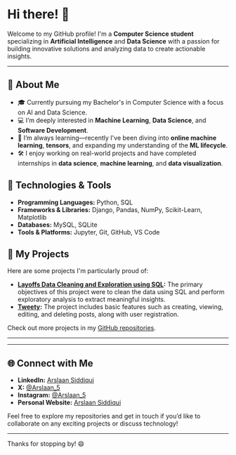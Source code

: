 <!---
arslaan5/arslaan5 is a ✨ special ✨ repository because its `README.md` (this file) appears on your GitHub profile.
You can click the Preview link to take a look at your changes.
--->

# Hi there! 👋

Welcome to my GitHub profile! I'm a **Computer Science student** specializing in **Artificial Intelligence** and **Data Science** with a passion for building innovative solutions and analyzing data to create actionable insights.

---

## 🚀 About Me

- 🎓 Currently pursuing my Bachelor's in Computer Science with a focus on AI and Data Science.
- 💻 I’m deeply interested in **Machine Learning**, **Data Science**, and **Software Development**.
- 🌱 I’m always learning—recently I've been diving into **online machine learning**, **tensors**, and expanding my understanding of the **ML lifecycle**.
- 🛠️ I enjoy working on real-world projects and have completed internships in **data science**, **machine learning**, and **data visualization**.

## 🔧 Technologies & Tools

- **Programming Languages:** Python, SQL
- **Frameworks & Libraries:** Django, Pandas, NumPy, Scikit-Learn, Matplotlib
- **Databases:** MySQL, SQLite
- **Tools & Platforms:** Jupyter, Git, GitHub, VS Code

## 🌟 My Projects

Here are some projects I'm particularly proud of:

- **[Layoffs Data Cleaning and Exploration using SQL](https://github.com/arslaan5/Exploratory-data-analysis/tree/main/Layoffs):** The primary objectives of this project were to clean the data using SQL and perform exploratory analysis to extract meaningful insights.
- **[Tweety](https://github.com/arslaan5/Tweety):** The project includes basic features such as creating, viewing, editing, and deleting posts, along with user registration.

Check out more projects in my [GitHub repositories](https://github.com/Arslaan5?tab=repositories).

---
<!---
## 📈 GitHub Stats

![My GitHub stats](https://github-readme-stats.vercel.app/api?username=arslaan5&show_icons=true&theme=radical)
--->
---

## 🌐 Connect with Me

- **LinkedIn:** [Arslaan Siddiqui](https://www.linkedin.com/in/arslaan365)
- **X:** [@Arslaan_5](https://twitter.com/Arslaan_5)
- **Instagram:** [@Arslaan_5](https://www.instagram.com/arslaan_5)
- **Personal Website:** [Arslaan Siddiqui](https://arslaan.netlify.app/)
  
Feel free to explore my repositories and get in touch if you’d like to collaborate on any exciting projects or discuss technology!

---

Thanks for stopping by! 😄
